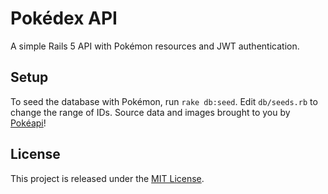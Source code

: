 # Pokédex API

A simple Rails 5 API with Pokémon resources and JWT authentication.

## Setup

To seed the database with Pokémon, run `rake db:seed`. Edit `db/seeds.rb` to change the range of IDs. Source data and images brought to you by [Pokéapi](https://pokeapi.co/)!

## License

This project is released under the [MIT License](http://www.opensource.org/licenses/MIT).
